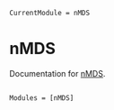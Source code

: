 ```@meta
CurrentModule = nMDS
```

# nMDS

Documentation for [nMDS](https://github.com/EvoArt/nMDS.jl).

```@index
```

```@autodocs
Modules = [nMDS]
```
